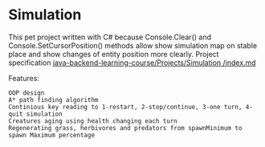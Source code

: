 # Simulation
 This pet project written with C# because Console.Clear() and Console.SetCursorPosition() methods allow
 show simulation map on stable place and show changes of entity position more clearly.
 Project specification [java-backend-learning-course/Projects/Simulation
/index.md](https://github.com/zhukovsd/java-backend-learning-course/blob/main/Projects/Simulation/index.md)

Features:

	OOP design
	A* path finding algorithm
	Continious key reading to 1-restart, 2-stop/continue, 3-one turn, 4-quit simulation
	Creatures aging using health changing each turn
	Regenerating grass, herbivores and predators from spawnMinimum to spawn Maximum percentage
